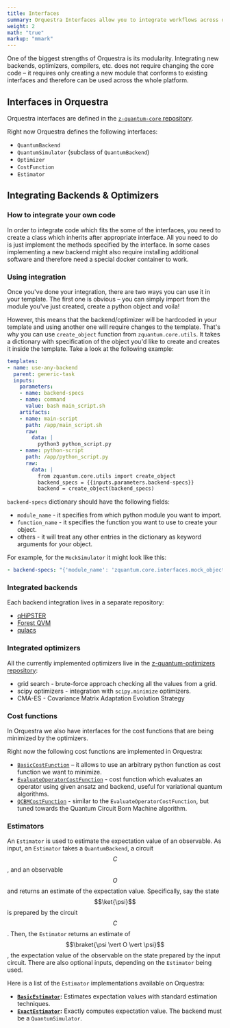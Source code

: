 ```yaml
---
title: Interfaces
summary: Orquestra Interfaces allow you to integrate workflows across quantum backends, simulators, optimizers and cost functions.
weight: 2
math: "true"
markup: "mmark"
---
```


One of the biggest strengths of Orquestra is its modularity. Integrating new backends, optimizers, compilers, etc. does not require changing the core code – it requires only creating a new module that conforms to existing interfaces and therefore can be used across the whole platform.

## Interfaces in Orquestra

Orquestra interfaces are defined in the [`z-quantum-core` repository](https://github.com/zapatacomputing/z-quantum-core/tree/master/src/python/zquantum/core/interfaces).

Right now Orquestra defines the following interfaces:
- `QuantumBackend`
- `QuantumSimulator` (subclass of `QuantumBackend`)
- `Optimizer`
- `CostFunction`
- `Estimator`

## Integrating Backends & Optimizers

### How to integrate your own code
In order to integrate code which fits the some of the interfaces, you need to create a class which inherits after appropriate interface. All you need to do is just implement the methods specified by the interface. In some cases implementing a new backend might also require installing additional software and therefore need a special docker container to work.



### Using integration

Once you've done your integration, there are two ways you can use it in your template.
The first one is obvious – you can simply import from the module you've just created, create a python object and voila!

However, this means that the backend/optimizer will be hardcoded in your template and using another one will require changes to the template.
That's why you can use `create_object` function from `zquantum.core.utils`. It takes a dictionary with specification of the object you'd like to create and creates it inside the template. Take a look at the following example:

```yaml
templates:
- name: use-any-backend
  parent: generic-task
  inputs:
    parameters:
    - name: backend-specs
    - name: command
      value: bash main_script.sh
    artifacts:
    - name: main-script
      path: /app/main_script.sh
      raw:
        data: |
          python3 python_script.py
    - name: python-script
      path: /app/python_script.py
      raw:
        data: |
          from zquantum.core.utils import create_object
          backend_specs = {{inputs.parameters.backend-specs}}
          backend = create_object(backend_specs)
```

`backend-specs` dictionary should have the following fields:
- `module_name` - it specifies from which python module you want to import.
- `function_name` - it specifies the function you want to use to create your object.
- others - it will treat any other entries in the dictionary as keyword arguments for your object.

For example, for the `MockSimulator` it might look like this:

```yaml
- backend-specs: "{'module_name': 'zquantum.core.interfaces.mock_objects', 'function_name': 'MockQuantumSimulator', 'n_samples': 1000}"
```

### Integrated backends

Each backend integration lives in a separate repository:

- [qHiPSTER](https://github.com/zapatacomputing/qe-qhipster)
- [Forest QVM](https://github.com/zapatacomputing/qe-forest)
- [qulacs](https://github.com/zapatacomputing/qe-qulacs)


### Integrated optimizers

All the currently implemented optimizers live in the [z-quantum-optimizers repository](https://github.com/zapatacomputing/z-quantum-optimizers):

- grid search - brute-force approach checking all the values from a grid.
- scipy optimizers - integration with `scipy.minimize` optimizers.
- CMA-ES - Covariance Matrix Adaptation Evolution Strategy


### Cost functions

In Orquestra we also have interfaces for the cost functions that are being minimized by the optimizers.

Right now the following cost functions are implemented in Orquestra:
- [`BasicCostFunction`](https://github.com/zapatacomputing/z-quantum-core/blob/master/src/python/zquantum/core/cost_function.py) – it allows to use an arbitrary python function as cost function we want to minimize.
- [`EvaluateOperatorCostFunction`](https://github.com/zapatacomputing/z-quantum-core/blob/master/src/python/zquantum/core/cost_function.py) - cost function which evaluates an operator using given ansatz and backend, useful for variational quantum algorithms.
- [`QCBMCostFunction`](https://github.com/zapatacomputing/z-quantum-qcbm/blob/master/src/python/zquantum/qcbm/cost_function.py) - similar to the `EvaluateOperatorCostFunction`, but tuned towards the Quantum Circuit Born Machine algorithm.

### Estimators 

An `Estimator` is used to estimate the expectation value of an observable. 
As input, an `Estimator` takes a `QuantumBackend`, a circuit $$C$$, and an observable $$O$$ and returns an estimate of the expectation value. 
Specifically, say the state $$\ket{\psi}$$ is prepared by the circuit $$C$$. 
Then, the `Estimator` returns an estimate of $$\braket{\psi \vert O \vert \psi}$$, the expectation value of the observable on the state prepared by the input circuit. 
There are also optional inputs, depending on the `Estimator` being used.  

Here is a list of the `Estimator` implementations available on Orquestra: 

- **[`BasicEstimator`](https://github.com/zapatacomputing/z-quantum-core/blob/dev/src/python/zquantum/core/estimator.py#L43):** 
Estimates expectation values with standard estimation techniques. 
- **[`ExactEstimator`](https://github.com/zapatacomputing/z-quantum-core/blob/dev/src/python/zquantum/core/estimator.py#L108):** 
Exactly computes expectation value. The backend must be a `QuantumSimulator`.  
